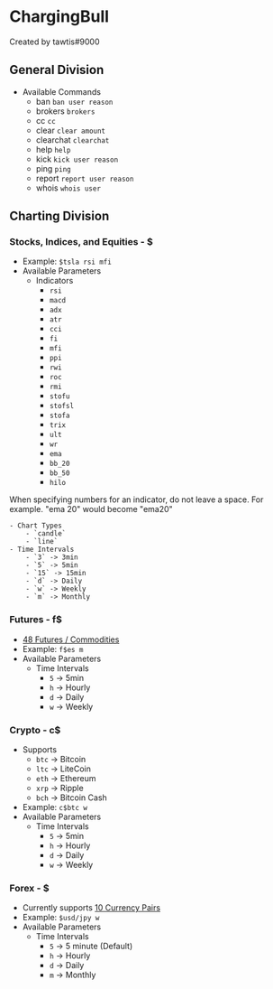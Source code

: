 # ChargingBull
Created by tawtis#9000

## General Division
- Available Commands
    - ban `ban user reason`
    - brokers `brokers`
    - cc `cc`
    - clear `clear amount`
    - clearchat `clearchat`
    - help `help`
    - kick `kick user reason`
    - ping `ping`
    - report `report user reason`
    - whois `whois user`

## Charting Division

### Stocks, Indices, and Equities - $
- Example:
`$tsla rsi mfi`
- Available Parameters
    - Indicators
        - `rsi` 
        - `macd` 
        - `adx`
        - `atr` 
        - `cci`
        - `fi` 
        - `mfi` 
        - `ppi` 
        - `rwi` 
        - `roc` 
        - `rmi` 
        - `stofu` 
        - `stofsl` 
        - `stofa` 
        - `trix`
        - `ult` 
        - `wr` 
        - `ema` 
        - `bb_20` 
        - `bb_50` 
        - `hilo`
 
When specifying numbers for an indicator, do not leave a space. For example. "ema 20" would become "ema20"
        
    - Chart Types
        - `candle`
        - `line` 
    - Time Intervals
        - `3` -> 3min
        - `5` -> 5min
        - `15` -> 15min
        - `d` -> Daily
        - `w` -> Weekly
        - `m` -> Monthly

### Futures - f$
- [48 Futures / Commodities](https://elite.finviz.com/futures_charts.ashx)
- Example:
`f$es m`
- Available Parameters
    - Time Intervals
        - `5` -> 5min
        - `h` -> Hourly
        - `d` -> Daily
        - `w` -> Weekly 

### Crypto - c$
- Supports
    - `btc` -> Bitcoin
    - `ltc` -> LiteCoin
    - `eth` -> Ethereum
    - `xrp` -> Ripple
    - `bch` -> Bitcoin Cash
- Example:
`c$btc w`
- Available Parameters
    - Time Intervals
        - `5` -> 5min
        - `h` -> Hourly
        - `d` -> Daily
        - `w` -> Weekly 

### Forex - $
- Currently supports [10 Currency Pairs](https://elite.finviz.com/forex_charts.ashx)
- Example:
`$usd/jpy w`
- Available Parameters
    - Time Intervals
        - `5` -> 5 minute (Default)
        - `h` -> Hourly
        - `d` -> Daily
        - `m` -> Monthly
